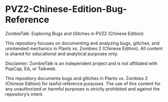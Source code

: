 # PVZ2-Chinese-Edition-Bug-Reference
ZombieTalk: Exploring Bugs and Glitches in PVZ2 (Chinese Edition)

This repository focuses on documenting and analyzing bugs, glitches, and unintended mechanics in Plants vs. Zombies 2 (Chinese Edition). All content is shared for educational and analytical purposes only.

Disclaimer:
ZombieTalk is an independent project and is not affiliated with PopCap, EA, or Talkweb. 

This repository documents bugs and glitches in Plants vs. Zombies 2 (Chinese Edition) for lawful reference purposes. The use of this content for any unauthorized or harmful purposes is strictly prohibited and against the repository’s intent.
